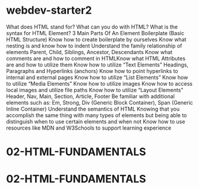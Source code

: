 # webdev-starter2
What does HTML stand for?
What can you do with HTML?
What is the syntax for HTML Element?
3 Main Parts Of An Element
Boilerplate (Basic HTML Structure)
Know how to create boilerplate by ourselves
Know what nesting is and know how to indent
Understand the family relationship of elements
Parent, Child, Siblings, Ancestor, Descendants
Know what comments are and how to comment in HTMLKnow what HTML Attributes are and how to utilize them
Know how to utilize “Text Elements” 
Headings, Paragraphs and Hyperlinks (anchors)
Know how to point hyperlinks to internal and external pages
Know how to utilize “List Elements” 
Know how to utilize “Media Elements”
Know how to utilize images
Know how to access local images and utilize file paths
Know how to utilize “Layout Elements”
Header, Nav, Main, Section, Article, Footer
Be familiar with additional elements such as:
Em, Strong, Div (Generic Block Container), Span (Generic Inline Container)
Understand the semantics of HTML
Knowing that you accomplish the same thing with many types of elements but being able to distinguish when to use certain elements and when not
Know how to use resources like MDN and W3Schools to support learning experience
# 02-HTML-FUNDAMENTALS
# 02-HTML-FUNDAMENTALS
